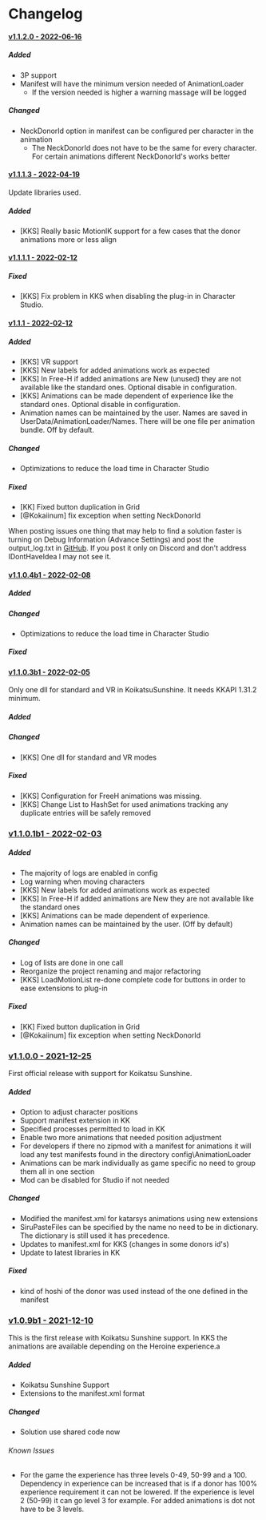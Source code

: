 # Changelog

#### <u>v1.1.2.0 - 2022-06-16</u>

##### Added

- 3P support
- Manifest will have the minimum version needed of AnimationLoader
  - If the version needed is higher a warning massage will be logged

##### Changed

- NeckDonorId option in manifest can be configured per character in the animation
  - The NeckDonorId does not have to be the same for every character. For certain animations different NeckDonorId's works better

#### <u>v1.1.1.3 - 2022-04-19</u>

Update libraries used.

##### Added

- [KKS] Really basic MotionIK support for a few cases that the donor animations more or less align

#### <u>v1.1.1.1 - 2022-02-12</u>

##### Fixed

- [KKS] Fix problem in KKS when disabling the plug-in in Character Studio.

#### <u>v1.1.1 - 2022-02-12</u>

##### Added

- [KKS] VR support
- [KKS] New labels for added animations work as expected
- [KKS] In Free-H if added animations are New (unused) they are not available like the standard 
  ones.  Optional disable in configuration.
- [KKS] Animations can be made dependent of experience like the standard ones.
  Optional disable in configuration.
- Animation names can be maintained by the user. Names are saved in UserData/AnimationLoader/Names.
  There will be one file per animation bundle. Off by default.

##### Changed

- Optimizations to reduce the load time in Character Studio

##### Fixed

- [KK] Fixed button duplication in Grid
- [@Kokaiinum] fix exception when setting NeckDonorId

When posting issues one thing that may help to find a solution faster is turning on Debug Information (Advance Settings) and post the output_log.txt in [GitHub](https://github.com/IllusionMods/AnimationLoader/issues). If you post it only on Discord and don't address IDontHaveIdea I may not see it.



#### <u>v1.1.0.4b1 - 2022-02-08</u>

##### Added

##### Changed

- Optimizations to reduce the load time in Character Studio

##### Fixed


#### <u>v1.1.0.3b1 - 2022-02-05</u>

Only one dll for standard and VR in KoikatsuSunshine.  It needs KKAPI 1.31.2 minimum.

##### Added

##### Changed

- [KKS] One dll for standard and VR modes

##### Fixed

- [KKS] Configuration for FreeH animations was missing.
- [KKS] Change List to HashSet for used animations tracking any duplicate entries will be safely 
  removed

### <u>v1.1.0.1b1 - 2022-02-03</u>

##### Added

- The majority of logs are enabled in config
- Log warning when moving characters
- [KKS] New labels for added animations work as expected
- [KKS] In Free-H if added animations are New they are not available like the standard ones
- [KKS] Animations can be made dependent of experience.
- Animation names can be maintained by the user. (Off by default)

##### Changed

- Log of lists are done in one call
- Reorganize the project renaming and major refactoring
- [KKS] LoadMotionList re-done complete code for buttons in order to ease extensions to plug-in

##### Fixed

- [KK] Fixed button duplication in Grid
- [@Kokaiinum] fix exception when setting NeckDonorId

### <u>v1.1.0.0 - 2021-12-25</u>

First official release with support for Koikatsu Sunshine.

##### Added

- Option to adjust character positions
- Support manifest extension in KK
- Specified processes permitted to load in KK
- Enable two more animations that needed position adjustment
- For developers if there no zipmod with a manifest for animations it will load any test 
manifests found in the directory config\AnimationLoader
- Animations can be mark individually as game specific no need to group them all in one section
- Mod can be disabled for Studio if not needed

##### Changed

- Modified the manifest.xml for katarsys animations using new extensions
- SiruPasteFiles can be specified by the name no need to be in dictionary. The dictionary is still
used it has precedence.
- Updates to manifest.xml for KKS (changes in some donors id's)
- Update to latest libraries in KK

##### Fixed

- kind of hoshi of the donor was used instead of the one defined in the manifest

### <u>v1.0.9b1 - 2021-12-10</u>

This is the first release with Koikatsu Sunshine support.  In KKS the animations are available 
depending on the Heroine experience.a

##### Added

- Koikatsu Sunshine Support
- Extensions to the manifest.xml format

##### Changed

- Solution use shared code now


###### Known Issues

- For the game the experience has three levels 0-49, 50-99 and a 100. Dependency in experience can 
be increased that is if a donor has 100% experience requirement it can not be lowered. If the
experience is level 2 (50-99) it can go level 3 for example. For added animations is dot not have to
be 3 levels.
